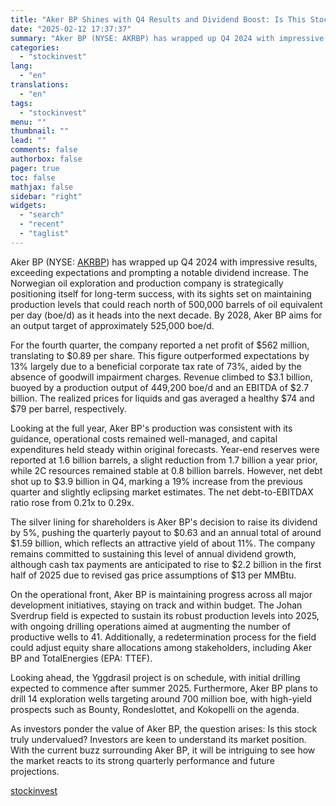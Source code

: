 ```yaml
---
title: "Aker BP Shines with Q4 Results and Dividend Boost: Is This Stock the Hidden Gem Investors Have Been Waiting For?"
date: "2025-02-12 17:37:37"
summary: "Aker BP (NYSE: AKRBP) has wrapped up Q4 2024 with impressive results, exceeding expectations and prompting a notable dividend increase. The Norwegian oil exploration and production company is strategically positioning itself for long-term success, with its sights set on maintaining production levels that could reach north of 500,000 barrels of..."
categories:
  - "stockinvest"
lang:
  - "en"
translations:
  - "en"
tags:
  - "stockinvest"
menu: ""
thumbnail: ""
lead: ""
comments: false
authorbox: false
pager: true
toc: false
mathjax: false
sidebar: "right"
widgets:
  - "search"
  - "recent"
  - "taglist"
---
```


Aker BP (NYSE: [AKRBP](https://stockinvest.us/stock/AKRBP)) has wrapped up Q4 2024 with impressive results, exceeding expectations and prompting a notable dividend increase. The Norwegian oil exploration and production company is strategically positioning itself for long-term success, with its sights set on maintaining production levels that could reach north of 500,000 barrels of oil equivalent per day (boe/d) as it heads into the next decade. By 2028, Aker BP aims for an output target of approximately 525,000 boe/d.

For the fourth quarter, the company reported a net profit of $562 million, translating to $0.89 per share. This figure outperformed expectations by 13% largely due to a beneficial corporate tax rate of 73%, aided by the absence of goodwill impairment charges. Revenue climbed to $3.1 billion, buoyed by a production output of 449,200 boe/d and an EBITDA of $2.7 billion. The realized prices for liquids and gas averaged a healthy $74 and $79 per barrel, respectively.

Looking at the full year, Aker BP's production was consistent with its guidance, operational costs remained well-managed, and capital expenditures held steady within original forecasts. Year-end reserves were reported at 1.6 billion barrels, a slight reduction from 1.7 billion a year prior, while 2C resources remained stable at 0.8 billion barrels. However, net debt shot up to $3.9 billion in Q4, marking a 19% increase from the previous quarter and slightly eclipsing market estimates. The net debt-to-EBITDAX ratio rose from 0.21x to 0.29x.

The silver lining for shareholders is Aker BP's decision to raise its dividend by 5%, pushing the quarterly payout to $0.63 and an annual total of around $1.59 billion, which reflects an attractive yield of about 11%. The company remains committed to sustaining this level of annual dividend growth, although cash tax payments are anticipated to rise to $2.2 billion in the first half of 2025 due to revised gas price assumptions of $13 per MMBtu.

On the operational front, Aker BP is maintaining progress across all major development initiatives, staying on track and within budget. The Johan Sverdrup field is expected to sustain its robust production levels into 2025, with ongoing drilling operations aimed at augmenting the number of productive wells to 41. Additionally, a redetermination process for the field could adjust equity share allocations among stakeholders, including Aker BP and TotalEnergies (EPA: TTEF).

Looking ahead, the Yggdrasil project is on schedule, with initial drilling expected to commence after summer 2025. Furthermore, Aker BP plans to drill 14 exploration wells targeting around 700 million boe, with high-yield prospects such as Bounty, Rondeslottet, and Kokopelli on the agenda.

As investors ponder the value of Aker BP, the question arises: Is this stock truly undervalued? Investors are keen to understand its market position. With the current buzz surrounding Aker BP, it will be intriguing to see how the market reacts to its strong quarterly performance and future projections.

[stockinvest](https://stockinvest.us/digest/aker-bp-shines-with-q4-results-and-dividend-boost-is-this-stock-the-hidden-gem-investors-have-been-waiting-for)
